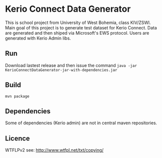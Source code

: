 # Kerio Connect Data Generator

This is school project from University of West Bohemia, class KIV/ZSWI.
Main goal of this project is to generate test dataset for Kerio Connect. Data are generated and then shiped via Microsoft's EWS protocol. Users are generated with Kerio Admin libs.

## Run
Download lastest release and then issue the command `java -jar KerioConnectDataGenerator-jar-with-dependencies.jar`

## Build
```mvn package```

## Dependencies
Some of dependencies (Kerio admin) are not in central maven repositories.


## Licence
WTFLPv2 see: http://www.wtfpl.net/txt/copying/
